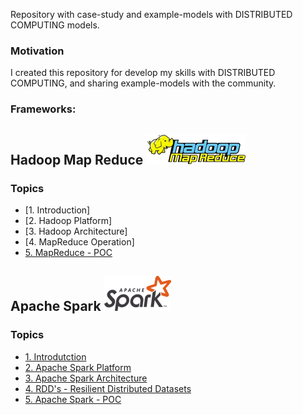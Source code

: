 Repository with case-study and example-models with DISTRIBUTED COMPUTING models.

### Motivation

I created this repository for develop my skills with DISTRIBUTED COMPUTING, and sharing example-models with the community.

### Frameworks:

## Hadoop Map Reduce ![img](https://github.com/daniellj/DistributedComputing/blob/master/HadoopMapReduce/Concepts/img/hadoop_map_reduce_logo.png)

### Topics
<!-- toc -->
* [1. Introduction]
* [2. Hadoop Platform]
* [3. Hadoop Architecture]
* [4. MapReduce Operation]
* [5. MapReduce - POC](https://github.com/daniellj/DistributedComputing/blob/master/HadoopMapReduce/POC/)

## Apache Spark ![img](https://github.com/daniellj/DistributedComputing/blob/master/ApacheSpark/Concepts/img/apache_spark_logo.png)

### Topics
<!-- toc -->
* [1. Introdutction](https://github.com/daniellj/DistributedComputing/blob/master/ApacheSpark/Concepts/Introduction.md#1-introdutction)
* [2. Apache Spark Platform](https://github.com/daniellj/DistributedComputing/blob/master/ApacheSpark/Concepts/Introduction.md#2-apache-spark-platform)
* [3. Apache Spark Architecture](https://github.com/daniellj/DistributedComputing/blob/master/ApacheSpark/Concepts/Introduction.md#3-apache-spark-architecture)
* [4. RDD's - Resilient Distributed Datasets](https://github.com/daniellj/DistributedComputing/blob/master/ApacheSpark/Concepts/Introduction.md#4-rdds---resilient-distributed-datasets)
* [5. Apache Spark - POC](https://github.com/daniellj/DistributedComputing/blob/master/ApacheSpark/POC/)